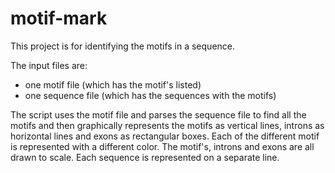 # motif-mark

This project is for identifying the motifs in a sequence.   

The input files are:  
- one motif file (which has the motif's listed)
- one sequence file (which has the sequences with the motifs)

The script uses the motif file and parses the sequence file to find all the motifs and then graphically represents the motifs as vertical lines, introns as horizontal lines and exons as rectangular boxes. Each of the different motif is represented with a different color. The motif's, introns and exons are all drawn to scale. Each sequence is represented on a separate line. 
